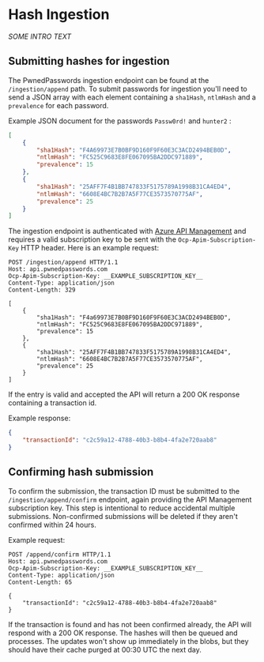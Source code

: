 # Hash Ingestion

*SOME INTRO TEXT*

## Submitting hashes for ingestion
The PwnedPasswords ingestion endpoint can be found at the `/ingestion/append` path. To submit passwords for ingestion you'll need to send a JSON array with each element containing a `sha1Hash`, `ntlmHash` and a `prevalence` for each password.

Example JSON document for the passwords `Passw0rd!` and `hunter2` :
```json
[
    {
        "sha1Hash": "F4A69973E7B0BF9D160F9F60E3C3ACD2494BEB0D",
        "ntlmHash": "FC525C9683E8FE067095BA2DDC971889",
        "prevalence": 15
    },
    {
        "sha1Hash": "25AFF7F4B1BB747833F5175789A1998B31CA4ED4",
        "ntlmHash": "6608E4BC7B2B7A5F77CE3573570775AF",
        "prevalence": 25
    }
]
```

The ingestion endpoint is authenticated with [Azure API Management](https://azure.microsoft.com/en-us/services/api-management/) and requires a valid subscription key to be sent with the `Ocp-Apim-Subscription-Key` HTTP header. Here is an example request:
```http
POST /ingestion/append HTTP/1.1
Host: api.pwnedpasswords.com
Ocp-Apim-Subscription-Key: __EXAMPLE_SUBSCRIPTION_KEY__
Content-Type: application/json
Content-Length: 329

[
    {
        "sha1Hash": "F4a69973E7B0BF9D160F9F60E3C3ACD2494BEB0D",
        "ntlmHash": "FC525C9683E8FE067095BA2DDC971889",
        "prevalence": 15
    },
    {
        "sha1Hash": "25AFF7F4B1BB747833F5175789A1998B31CA4ED4",
        "ntlmHash": "6608E4BC7B2B7A5F77CE3573570775AF",
        "prevalence": 25
    }
]
```

If the entry is valid and accepted the API will return a 200 OK response containing a transaction id.

Example response:
```json
{
    "transactionId": "c2c59a12-4788-40b3-b8b4-4fa2e720aab8"
}
```

## Confirming hash submission
To confirm the submission, the transaction ID must be submitted to the `/ingestion/append/confirm` endpoint, again providing the API Management subscription key. This step is intentional to reduce accidental multiple submissions. Non-confirmed submissions will be deleted if they aren't confirmed within 24 hours.

Example request:
```http
POST /append/confirm HTTP/1.1
Host: api.pwnedpasswords.com
Ocp-Apim-Subscription-Key: __EXAMPLE_SUBSCRIPTION_KEY__
Content-Type: application/json
Content-Length: 65

{
    "transactionId": "c2c59a12-4788-40b3-b8b4-4fa2e720aab8"
}
```

If the transaction is found and has not been confirmed already, the API will respond with a 200 OK response. The hashes will then be queued and processes. The updates won't show up immediately in the blobs, but they should have their cache purged at 00:30 UTC the next day.
